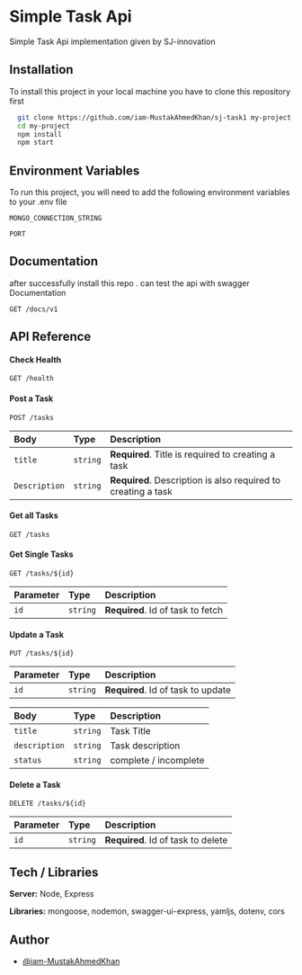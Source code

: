 
# Simple Task Api

Simple Task Api implementation given by SJ-innovation




## Installation

To install this project in your local machine you have to clone this repository first


```bash
  git clone https://github.com/iam-MustakAhmedKhan/sj-task1 my-project
  cd my-project
  npm install
  npm start
```
    
## Environment Variables

To run this project, you will need to add the following environment variables to your .env file

`MONGO_CONNECTION_STRING`

`PORT`


## Documentation

after successfully install this repo . can test the api with swagger Documentation

```http
GET /docs/v1
```

## API Reference

#### **Check Health**


```http
GET /health
```

#### **Post a Task**

```http
POST /tasks
```

| Body | Type     | Description                       |
| :-------- | :------- | :-------------------------------- |
| `title`      | `string` | **Required**. Title is required to creating a task |
| `Description`      | `string` | **Required**. Description is also required to creating a task |

#### **Get all Tasks**

```http
GET /tasks
```


#### **Get Single Tasks**

```http
GET /tasks/${id}
```

| Parameter | Type     | Description                       |
| :-------- | :------- | :-------------------------------- |
| `id`      | `string` | **Required**. Id of task to fetch |

#### **Update a Task**

```http
PUT /tasks/${id}
```

| Parameter | Type     | Description                       |
| :-------- | :------- | :-------------------------------- |
| `id`      | `string` | **Required**. Id of task to update |

| Body | Type     | Description                       |
| :-------- | :------- | :-------------------------------- |
| `title`      | `string` | Task Title |
| `description`      | `string` | Task description |
| `status`      | `string` |  complete / incomplete |


#### **Delete a Task**

```http
DELETE /tasks/${id}
```

| Parameter | Type     | Description                       |
| :-------- | :------- | :-------------------------------- |
| `id`      | `string` | **Required**. Id of task to delete |




## Tech / Libraries
**Server:** Node, Express

**Libraries:** mongoose, nodemon, swagger-ui-express, yamljs, dotenv, cors


## Author

- [@iam-MustakAhmedKhan](https://github.com/iam-MustakAhmedKhan)

